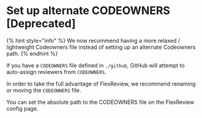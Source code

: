 # Set up alternate CODEOWNERS \[Deprecated]

{% hint style="info" %}
We now recommend having a more relaxed / lightweight Codeowners file instead of setting up an alternate Codeowners path.
{% endhint %}

If you have a `CODEOWNERS` file defined in `./github`, GitHub will attempt to auto-assign reviewers from `CODEOWNERS`.

In order to take the full advantage of FlexReview, we recommend renaming or moving the `CODEOWNERS` file.

You can set the absolute path to the CODEOWNERS file on the FlexReview config page.
